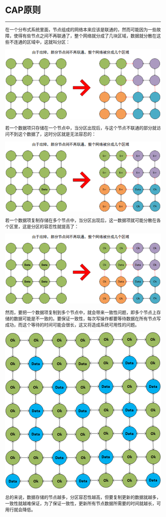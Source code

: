# CAP原则

---

在一个分布式系统里面，节点组成的网络本来应该是联通的，然而可能因为一些故障，使得有些节点之间不再联通了，整个网络就分成了几块区域，数据就分散在这些不连通的区域中，这就叫分区：

![image-20210627230746860](markdown/CAP原则.assets/image-20210627230746860.png)



若一个数据项只存储在一个节点中，当分区出现后，与这个节点不联通的部分就访问不到这个数据了，这时分区就是无法容忍的：

![image-20210627231246226](markdown/CAP原则.assets/image-20210627231246226.png)



若一个数据项复制存储在多个节点中，当分区出现后，这一数据项就可能分散在各个区里，这是分区的容忍性就提高了：

![image-20210627231259471](markdown/CAP原则.assets/image-20210627231259471.png)

然而，要把一个数据项复制到多个节点中，就会带来一致性问题，即多个节点上存储的数据可能是不一致的。要保证一致性，每次写操作都要等待数据在所有节点写成功，而这个等待的时间可能会很长，这又将造成系统可用性的问题。

![image-20210627231930447](markdown/CAP原则.assets/image-20210627231930447.png)

总的来说，数据存储的节点越多，分区容忍性越高，但要复制更新的数据就越多，一致性就越难保证，为了保证一致性，更新所有节点数据所需要的时间就越长，可用行就会降低。